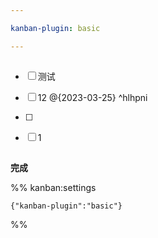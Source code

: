 ```yaml
---

kanban-plugin: basic

---
```


## 

- [ ] 测试
- [ ] 12 @{2023-03-25} ^hlhpni
- [ ] 
- [ ] 1


## 

**完成**




%% kanban:settings
```
{"kanban-plugin":"basic"}
```
%%